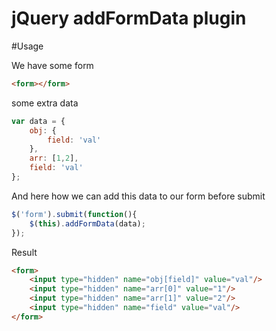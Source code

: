 jQuery addFormData plugin
==================

#Usage

We have some form
```html
<form></form>
```
some extra data
```javascript
var data = {
    obj: {
        field: 'val'
    },
    arr: [1,2],
    field: 'val'
};
```

And here how we can add this data to our form before submit
```javascript
$('form').submit(function(){
    $(this).addFormData(data);
});
```

Result
```html
<form>
    <input type="hidden" name="obj[field]" value="val"/>
    <input type="hidden" name="arr[0]" value="1"/>
    <input type="hidden" name="arr[1]" value="2"/>
    <input type="hidden" name="field" value="val"/>
</form>
```